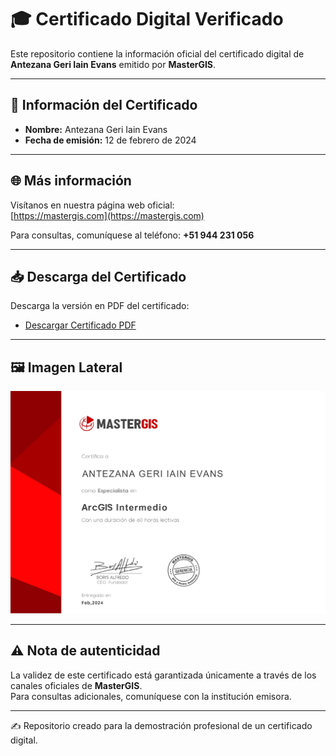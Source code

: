 # 🎓 Certificado Digital Verificado

Este repositorio contiene la información oficial del certificado digital de **Antezana Geri Iain Evans** emitido por **MasterGIS**.

---

## 📄 Información del Certificado

- **Nombre:** Antezana Geri Iain Evans  
- **Fecha de emisión:** 12 de febrero de 2024  

---

## 🌐 Más información

Visítanos en nuestra página web oficial:  
[https://mastergis.com](https://mastergis.com)  

Para consultas, comuníquese al teléfono: **+51 944 231 056**

---

## 📥 Descarga del Certificado

Descarga la versión en PDF del certificado:  
- [Descargar Certificado PDF](evans.pdf)  

---

## 🖼 Imagen Lateral

![Imagen lateral](imagen.jpg)

---

## ⚠️ Nota de autenticidad

La validez de este certificado está garantizada únicamente a través de los canales oficiales de **MasterGIS**.  
Para consultas adicionales, comuníquese con la institución emisora.

---

✍️ Repositorio creado para la demostración profesional de un certificado digital.
